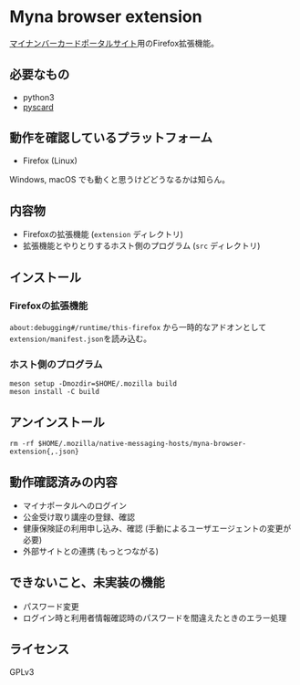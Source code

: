 Myna browser extension
=========================

[マイナンバーカードポータルサイト](https://myna.go.jp])用のFirefox拡張機能。

必要なもの
-------------------------

 * python3
 * [pyscard](https://pyscard.sourceforge.io/)

動作を確認しているプラットフォーム
-------------------------

 * Firefox (Linux)

Windows, macOS でも動くと思うけどどうなるかは知らん。

内容物
-------------------------

 * Firefoxの拡張機能 (`extension` ディレクトリ)
 * 拡張機能とやりとりするホスト側のプログラム (`src` ディレクトリ)

インストール
-------------------------

### Firefoxの拡張機能

`about:debugging#/runtime/this-firefox` から一時的なアドオンとして`extension/manifest.json`を読み込む。

### ホスト側のプログラム
```
meson setup -Dmozdir=$HOME/.mozilla build 
meson install -C build
```

アンインストール
-------------------------

```
rm -rf $HOME/.mozilla/native-messaging-hosts/myna-browser-extension{,.json}
```

動作確認済みの内容
-------------------------

 * マイナポータルへのログイン
 * 公金受け取り講座の登録、確認
 * 健康保険証の利用申し込み、確認 (手動によるユーザエージェントの変更が必要)
 * 外部サイトとの連携 (もっとつながる)

できないこと、未実装の機能
-------------------------

 * パスワード変更
 * ログイン時と利用者情報確認時のパスワードを間違えたときのエラー処理

ライセンス
-------------------------

GPLv3
